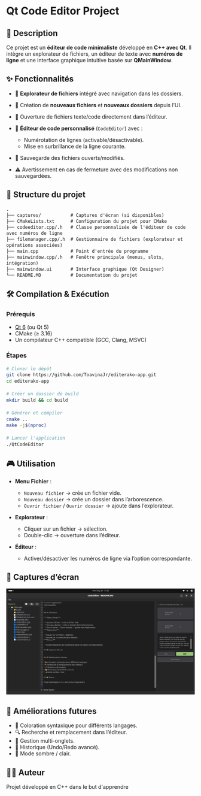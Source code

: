 # Qt Code Editor Project

## 📌 Description

Ce projet est un **éditeur de code minimaliste** développé en **C++ avec Qt**.
Il intègre un explorateur de fichiers, un éditeur de texte avec **numéros de ligne** et une interface graphique intuitive basée sur **QMainWindow**.

## ✨ Fonctionnalités

* 📂 **Explorateur de fichiers** intégré avec navigation dans les dossiers.
* 📑 Création de **nouveaux fichiers** et **nouveaux dossiers** depuis l’UI.
* 📖 Ouverture de fichiers texte/code directement dans l’éditeur.
* 📝 **Éditeur de code personnalisé** (`CodeEditor`) avec :

  * Numérotation de lignes (activable/désactivable).
  * Mise en surbrillance de la ligne courante.
* 💾 Sauvegarde des fichiers ouverts/modifiés.
* ⚠️ Avertissement en cas de fermeture avec des modifications non sauvegardées.

## 📂 Structure du projet

```
.
├── captures/           # Captures d'écran (si disponibles)
├── CMakeLists.txt      # Configuration du projet pour CMake
├── codeeditor.cpp/.h   # Classe personnalisée de l'éditeur de code avec numéros de ligne
├── filemanager.cpp/.h  # Gestionnaire de fichiers (explorateur et opérations associées)
├── main.cpp            # Point d'entrée du programme
├── mainwindow.cpp/.h   # Fenêtre principale (menus, slots, intégration)
├── mainwindow.ui       # Interface graphique (Qt Designer)
└── README.MD           # Documentation du projet
```

## 🛠️ Compilation & Exécution

### Prérequis

* [Qt 6](https://www.qt.io/download) (ou Qt 5)
* CMake (≥ 3.16)
* Un compilateur C++ compatible (GCC, Clang, MSVC)

### Étapes

```bash
# Cloner le dépôt
git clone https://github.com/ToavinaJr/editerako-app.git
cd editerako-app

# Créer un dossier de build
mkdir build && cd build

# Générer et compiler
cmake ..
make -j$(nproc)

# Lancer l'application
./QtCodeEditor
```

## 🎮 Utilisation

* **Menu Fichier** :

  * `Nouveau fichier` → crée un fichier vide.
  * `Nouveau dossier` → crée un dossier dans l’arborescence.
  * `Ouvrir fichier` / `Ouvrir dossier` → ajoute dans l’explorateur.
* **Explorateur** :

  * Cliquer sur un fichier → sélection.
  * Double-clic → ouverture dans l’éditeur.
* **Éditeur** :

  * Activer/désactiver les numéros de ligne via l’option correspondante.

## 📸 Captures d’écran
![capture](captures/code_editor.png)

## 🚀 Améliorations futures

* 🎨 Coloration syntaxique pour différents langages.
* 🔍 Recherche et remplacement dans l’éditeur.
* 📌 Gestion multi-onglets.
* 📜 Historique (Undo/Redo avancé).
* 🌙 Mode sombre / clair.

## 👨‍💻 Auteur

Projet développé en C++ dans le but d'apprendre
